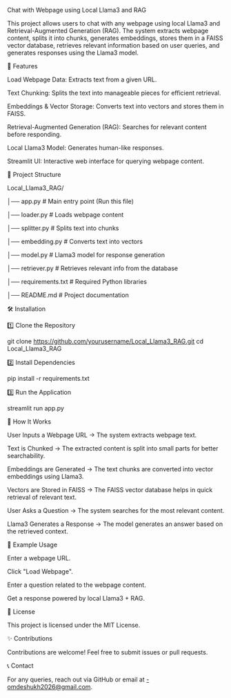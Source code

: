 Chat with Webpage using Local Llama3 and RAG

This project allows users to chat with any webpage using local Llama3 and Retrieval-Augmented Generation (RAG). The system extracts webpage content, splits it into chunks, generates embeddings, stores them in a FAISS vector database, retrieves relevant information based on user queries, and generates responses using the Llama3 model.

🚀 Features

Load Webpage Data: Extracts text from a given URL.

Text Chunking: Splits the text into manageable pieces for efficient retrieval.

Embeddings & Vector Storage: Converts text into vectors and stores them in FAISS.

Retrieval-Augmented Generation (RAG): Searches for relevant content before responding.

Local Llama3 Model: Generates human-like responses.

Streamlit UI: Interactive web interface for querying webpage content.

📂 Project Structure

Local_Llama3_RAG/

│── app.py               # Main entry point (Run this file)

│── loader.py            # Loads webpage content

│── splitter.py          # Splits text into chunks

│── embedding.py         # Converts text into vectors

│── model.py             # Llama3 model for response generation

│── retriever.py         # Retrieves relevant info from the database

│── requirements.txt     # Required Python libraries

│── README.md            # Project documentation

🛠 Installation

1️⃣ Clone the Repository

git clone https://github.com/yourusername/Local_Llama3_RAG.git
cd Local_Llama3_RAG

2️⃣ Install Dependencies

pip install -r requirements.txt

3️⃣ Run the Application

streamlit run app.py

📝 How It Works

User Inputs a Webpage URL → The system extracts webpage text.

Text is Chunked → The extracted content is split into small parts for better searchability.

Embeddings are Generated → The text chunks are converted into vector embeddings using Llama3.

Vectors are Stored in FAISS → The FAISS vector database helps in quick retrieval of relevant text.

User Asks a Question → The system searches for the most relevant content.

Llama3 Generates a Response → The model generates an answer based on the retrieved context.

📌 Example Usage

Enter a webpage URL.

Click "Load Webpage".

Enter a question related to the webpage content.

Get a response powered by local Llama3 + RAG.

📜 License

This project is licensed under the MIT License.

✨ Contributions

Contributions are welcome! Feel free to submit issues or pull requests.

📞 Contact

For any queries, reach out via GitHub or email at -omdeshukh2026@gmail.com.
